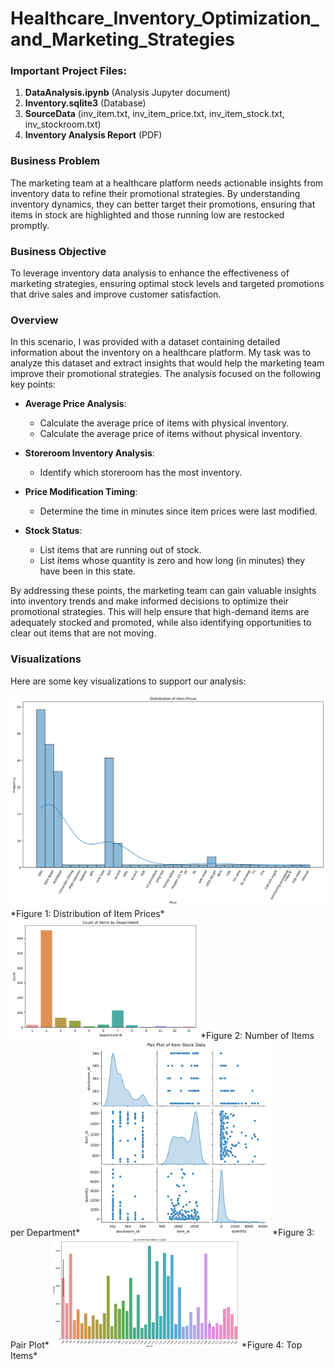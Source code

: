 # Healthcare_Inventory_Optimization_and_Marketing_Strategies
### Important Project Files:
1. **DataAnalysis.ipynb** (Analysis Jupyter document)
2. **Inventory.sqlite3** (Database)
3. **SourceData** (inv_item.txt, inv_item_price.txt, inv_item_stock.txt, inv_stockroom.txt)
4. **Inventory Analysis Report** (PDF)

### Business Problem
The marketing team at a healthcare platform needs actionable insights from inventory data to refine their promotional strategies. By understanding inventory dynamics, they can better target their promotions, ensuring that items in stock are highlighted and those running low are restocked promptly.

### Business Objective
To leverage inventory data analysis to enhance the effectiveness of marketing strategies, ensuring optimal stock levels and targeted promotions that drive sales and improve customer satisfaction.

### Overview
In this scenario, I was provided with a dataset containing detailed information about the inventory on a healthcare platform. My task was to analyze this dataset and extract insights that would help the marketing team improve their promotional strategies. The analysis focused on the following key points:

- **Average Price Analysis**:
  - Calculate the average price of items with physical inventory.
  - Calculate the average price of items without physical inventory.

- **Storeroom Inventory Analysis**:
  - Identify which storeroom has the most inventory.

- **Price Modification Timing**:
  - Determine the time in minutes since item prices were last modified.

- **Stock Status**:
  - List items that are running out of stock.
  - List items whose quantity is zero and how long (in minutes) they have been in this state.

By addressing these points, the marketing team can gain valuable insights into inventory trends and make informed decisions to optimize their promotional strategies. This will help ensure that high-demand items are adequately stocked and promoted, while also identifying opportunities to clear out items that are not moving.
### Visualizations
Here are some key visualizations to support our analysis:

<img src="images/ditrib_item_prices.png" alt="Alt text" width="700">
*Figure 1: Distribution of Item Prices*

<img src="images/no._items_depart.png" alt="Alt text" width="300">
*Figure 2: Number of Items per Department*

<img src="images/pair_plot.png" alt="Alt text" width="300">
*Figure 3: Pair Plot*

<img src="images/top_items.png" alt="Alt text" width="300">
*Figure 4: Top Items*

